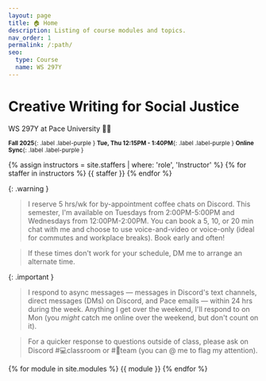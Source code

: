 ```yaml
---
layout: page
title: 🏠 Home
description: Listing of course modules and topics.
nav_order: 1
permalink: /:path/
seo:
  type: Course
  name: WS 297Y
---
```


# Creative Writing for Social Justice
<p class="fs-6 fw-300">WS 297Y at Pace University 👋🏾</p>


<small>**Fall 2025**{: .label .label-purple } **Tue, Thu 12:15PM - 1:40PM**{: .label .label-purple } **Online Sync**{: .label .label-purple }</small>


{% assign instructors = site.staffers | where: 'role', 'Instructor' %}
{% for staffer in instructors %}
{{ staffer }}
{% endfor %}

{: .warning }
> I reserve 5 hrs/wk for by-appointment coffee chats on Discord. This semester, I'm available on Tuesdays from 2:00PM-5:00PM and Wednesdays from 12:00PM-2:00PM. You can book a 5, 10, or 20 min chat with me and choose to use voice-and-video or voice-only (ideal for commutes and workplace breaks). Book early and often! 

> If these times don't work for your schedule, DM me to arrange an alternate time. 

{: .important }
> I respond to async messages — messages in Discord's text channels, direct messages (DMs) on Discord, and Pace emails — within 24 hrs during the week. Anything I get over the weekend, I'll respond to on Mon (you *might* catch me online over the weekend, but don't count on it). 

> For a quicker response to questions outside of class, please ask on Discord #💻classroom or #🔢team (you can @ me to flag my attention).

{% for module in site.modules %}
{{ module }}
{% endfor %}
